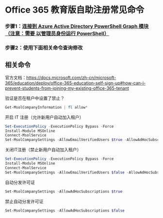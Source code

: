 # Office 365 教育版自助注册常见命令

### 步骤1：[连接到 Azure Active Directory PowerShell Graph 模块（注意：需要 以管理员身份运行 PowerShell）](连接到%20Azure.md)

### 步骤2：使用下面相关命令查询修改

## 相关命令

官方文档：https://docs.microsoft.com/zh-cn/microsoft-365/education/deploy/office-365-education-self-sign-up#how-can-i-prevent-students-from-joining-my-existing-office-365-tenant

验证是否在租户中设置了禁止？

```powershell
Get-MsolCompanyInformation | fl allow*
```

开启 IT 注册（允许新用户自动加入租户）

```powershell
Set-ExecutionPolicy -ExecutionPolicy Bypass -Force
Install-Module MSOnline
Connect-MsolService
Set-MsolCompanySettings -AllowEmailVerifiedUsers $true -AllowAdHocSubscriptions $true
```

关闭IT注册（禁止新用户自动加入租户）

```powershell
Set-ExecutionPolicy -ExecutionPolicy Bypass -Force
Install-Module MSOnline
Connect-MsolService
Set-MsolCompanySettings -AllowEmailVerifiedUsers $false -AllowAdHocSubscriptions $false
```

自动分发许可证

```powershell
Set-MsolCompanySettings -AllowAdHocSubscriptions $true
```

禁止自动分发许可证

```powershell
Set-MsolCompanySettings -AllowAdHocSubscriptions $false
```



